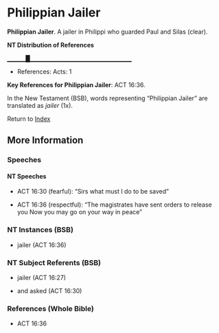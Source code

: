 # Philippian Jailer
**Philippian Jailer**. 
A jailer in Philippi who guarded Paul and Silas (clear). 


**NT Distribution of References**

▁▁▁▁█▁▁▁▁▁▁▁▁▁▁▁▁▁▁▁▁▁▁▁▁▁▁
* References: Acts: 1



**Key References for Philippian Jailer**: 
ACT 16:36. 




In the New Testament (BSB), words representing “Philippian Jailer” are translated as 
*jailer* (1x). 


Return to [Index](00-Index.md)

## More Information

### Speeches

#### NT Speeches

* ACT 16:30 (fearful): “Sirs what must I do to be saved”

* ACT 16:36 (respectful): “The magistrates have sent orders to release you Now you may go on your way in peace”

### NT Instances (BSB)

* jailer (ACT 16:36)



### NT Subject Referents (BSB)

* jailer (ACT 16:27)

* and asked (ACT 16:30)



### References (Whole Bible)

* ACT 16:36



